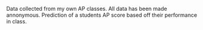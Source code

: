 Data collected from my own AP classes. All data has been made annonymous.
Prediction of a students AP score based off their performance in class.
